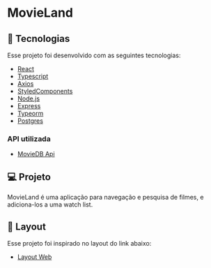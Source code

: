 # MovieLand

## :rocket: Tecnologias

Esse projeto foi desenvolvido com as seguintes tecnologias:
- [React](https://reactjs.org/)
- [Typescript](https://www.typescriptlang.org/)
- [Axios](https://github.com/axios/axios)
- [StyledComponents](https://styled-components.com/)
- [Node.js](https://nodejs.org/en/)
- [Express](https://expressjs.com/)
- [Typeorm](https://typeorm.io/)
- [Postgres](https://node-postgres.com/)

### API utilizada
- [MovieDB Api](https://developers.themoviedb.org/3)

## :computer: Projeto
MovieLand é uma aplicação para navegação e pesquisa de filmes, e adiciona-los a uma watch list.
## :bookmark: Layout
Esse projeto foi inspirado no layout do link abaixo:
- [Layout Web](https://dribbble.com/shots/14694236-MovieLand-Ratings-Reviews-and-where-to-watch-the-Best-Movies)